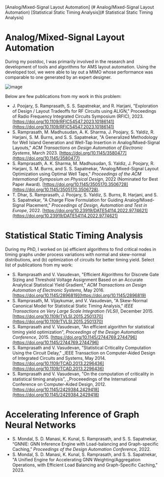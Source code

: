 [Analog/Mixed-Signal Layout Automation] (# Analog/Mixed-Signal Layout Automation)
[Statistical Static Timing Analysis](# Statistical Static Timing Analysis)


# Analog/Mixed-Signal Layout Automation
During my postdoc, I was primarily involved in the research and development of tools and algorithms for AMS layout automation. Using the developed tool, we were able to lay out a MIMO whose performance was comparable to one generated by an expert designer.

![image](https://github.com/srampras/srampras.github.io/assets/109326897/d4745864-90e3-4fdf-8401-96f17468eafd)

Below are few publications from my work in this problem:
- J. Poojary, S. Ramprasath, S. S. Sapatnekar, and R. Harjani, "Exploration of Design / Layout Tradeoffs for RF Circuits using ALIGN," Proceedings of Radio Frequency Integrated Circuits Symposium (RFIC), 2023. [https://doi.org/10.1109/RFIC54547.2023.10186141](https://doi.org/10.1109/RFIC54547.2023.10186141)
- S. Ramprasath, M. Madhusudan, A. K. Sharma, J. Poojary, S. Yaldiz, R. Harjani, S. M. Burns, and S. S. Sapatnekar, "A Generalized Methodology for Well Island Generation and Well-Tap Insertion in Analog/Mixed-Signal Layouts," _ACM Transactions on Design Automation of Electronic Systems_, March 2023. [https://doi.org/10.1145/3580477](https://doi.org/10.1145/3580477)
- S. Ramprasath, A. K. Sharma, M. Madhusudan, S. Yaldiz, J. Poojary, R. Harjani, S. M. Burns, and S. S. Sapatnekar, "Analog/Mixed-Signal Layout Optimization using Optimal Well Taps," _Proceedings of the ACM International Symposium on Physical Design_, 2022 (Nominated for Best Paper Award). [https://doi.org/10.1145/3505170.3506728](https://doi.org/10.1145/3505170.3506728).
- T. Dhar, S. Ramprasath, J. Poojary, S. Yaldiz, S. Burns, R. Harjani, and S. S. Sapatnekar, "A Charge Flow Formulation for Guiding Analog/Mixed-Signal Placement," _Proceedings of Design, Automation and Test in Europe_, 2022. [https://doi.org/10.23919/DATE54114.2022.9774621](https://doi.org/10.23919/DATE54114.2022.9774621)

# Statistical Static Timing Analysis
During my PhD, I worked on (a) efficient algorithms to find critical nodes in timing graphs under process variations with normal and skew-normal distributions, and (b) optimization of circuits for better timing yield. Select list of publications from my work:

- S. Ramprasath and V. Vasudevan, "Efficient Algorithms for Discrete Gate Sizing and Threshold Voltage Assignment Based on an Accurate Analytical Statistical Yield Gradient," _ACM Transactions on Design Automation of Electronic Systems_, May 2016. [https://doi.org/10.1145/2896819](https://doi.org/10.1145/2896819)
- S. Ramprasath, M. Vijaykumar, and V. Vasudevan, "A Skew-Normal Canonical Model for Statistical Static Timing Analysis," _IEEE Transactions on Very Large Scale Integration (VLSI)_, December 2015. [https://doi.org/10.1109/TVLSI.2015.2501370](https://doi.org/10.1109/TVLSI.2015.2501370)
- S. Ramprasath and V. Vasudevan, "An efficient algorithm for statistical timing yield optimization", _Proceedings of the Design Automation Conference_, 2015. [https://doi.org/10.1145/2744769.2744796](https://doi.org/10.1145/2744769.2744796)
- S. Ramprasath and V. Vasudevan, "Statistical Criticality Computation Using the Circuit Delay," _IEEE Transaction on Computer-Aided Design of Integrated Circuits and Systems, May 2014. [https://doi.org/10.1109/TCAD.2013.2296436](https://doi.org/10.1109/TCAD.2013.2296436)
- S. Ramprasath and V. Vasudevan, "On the computation of criticality in statistical timing analysis", _Proceeedings of the International Conference on Computer-Aided Design, 2012. [https://doi.org/10.1145/2429384.2429418](https://doi.org/10.1145/2429384.2429418)


# Accelerating Inference of Graph Neural Networks

- S. Mondal, S. D. Manasi, K. Kunal, S. Ramprasath, and S. S. Sapatnekar, “GNNIE: GNN Inference Engine with Load-balancing and Graph-specific Caching,” _Proceedings of the Design Automation Conference_, 2022.
- S. Mondal, S. D. Manasi, K. Kunal, S. Ramprasath, and S. S. Sapatnekar, "A Unified Engine for Accelerating GNN Weighting/Aggregation Operations, with Efficient Load Balancing and Graph-Specific Caching," 2023.
